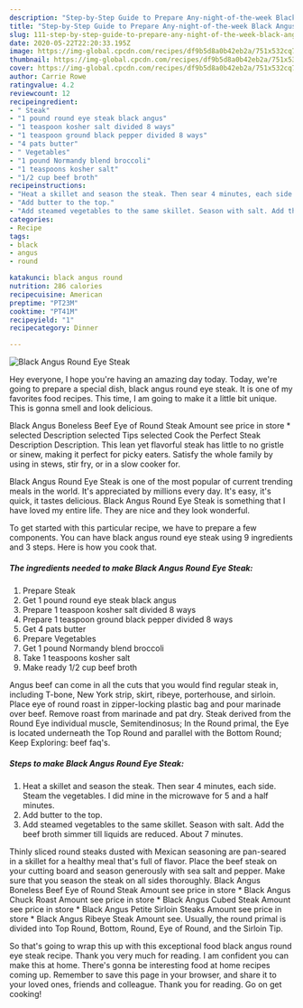 ```yaml
---
description: "Step-by-Step Guide to Prepare Any-night-of-the-week Black Angus Round Eye Steak"
title: "Step-by-Step Guide to Prepare Any-night-of-the-week Black Angus Round Eye Steak"
slug: 111-step-by-step-guide-to-prepare-any-night-of-the-week-black-angus-round-eye-steak
date: 2020-05-22T22:20:33.195Z
image: https://img-global.cpcdn.com/recipes/df9b5d8a0b42eb2a/751x532cq70/black-angus-round-eye-steak-recipe-main-photo.jpg
thumbnail: https://img-global.cpcdn.com/recipes/df9b5d8a0b42eb2a/751x532cq70/black-angus-round-eye-steak-recipe-main-photo.jpg
cover: https://img-global.cpcdn.com/recipes/df9b5d8a0b42eb2a/751x532cq70/black-angus-round-eye-steak-recipe-main-photo.jpg
author: Carrie Rowe
ratingvalue: 4.2
reviewcount: 12
recipeingredient:
- " Steak"
- "1 pound round eye steak black angus"
- "1 teaspoon kosher salt divided 8 ways"
- "1 teaspoon ground black pepper divided 8 ways"
- "4 pats butter"
- " Vegetables"
- "1 pound Normandy blend broccoli"
- "1 teaspoons kosher salt"
- "1/2 cup beef broth"
recipeinstructions:
- "Heat a skillet and season the steak. Then sear 4 minutes, each side. Steam the vegetables. I did mine in the microwave for 5 and a half minutes."
- "Add butter to the top."
- "Add steamed vegetables to the same skillet. Season with salt. Add the beef broth simmer till liquids are reduced. About 7 minutes."
categories:
- Recipe
tags:
- black
- angus
- round

katakunci: black angus round 
nutrition: 286 calories
recipecuisine: American
preptime: "PT23M"
cooktime: "PT41M"
recipeyield: "1"
recipecategory: Dinner

---
```



![Black Angus Round Eye Steak](https://img-global.cpcdn.com/recipes/df9b5d8a0b42eb2a/751x532cq70/black-angus-round-eye-steak-recipe-main-photo.jpg)

Hey everyone, I hope you're having an amazing day today. Today, we're going to prepare a special dish, black angus round eye steak. It is one of my favorites food recipes. This time, I am going to make it a little bit unique. This is gonna smell and look delicious.

Black Angus Boneless Beef Eye of Round Steak Amount see price in store * selected Description selected Tips selected Cook the Perfect Steak Description Description. This lean yet flavorful steak has little to no gristle or sinew, making it perfect for picky eaters. Satisfy the whole family by using in stews, stir fry, or in a slow cooker for.

Black Angus Round Eye Steak is one of the most popular of current trending meals in the world. It's appreciated by millions every day. It's easy, it's quick, it tastes delicious. Black Angus Round Eye Steak is something that I have loved my entire life. They are nice and they look wonderful.


To get started with this particular recipe, we have to prepare a few components. You can have black angus round eye steak using 9 ingredients and 3 steps. Here is how you cook that.

<!--inarticleads1-->

##### The ingredients needed to make Black Angus Round Eye Steak:

1. Prepare  Steak
1. Get 1 pound round eye steak black angus
1. Prepare 1 teaspoon kosher salt divided 8 ways
1. Prepare 1 teaspoon ground black pepper divided 8 ways
1. Get 4 pats butter
1. Prepare  Vegetables
1. Get 1 pound Normandy blend broccoli
1. Take 1 teaspoons kosher salt
1. Make ready 1/2 cup beef broth


Angus beef can come in all the cuts that you would find regular steak in, including T-bone, New York strip, skirt, ribeye, porterhouse, and sirloin. Place eye of round roast in zipper-locking plastic bag and pour marinade over beef. Remove roast from marinade and pat dry. Steak derived from the Round Eye individual muscle, Semitendinosus; In the Round primal, the Eye is located underneath the Top Round and parallel with the Bottom Round; Keep Exploring: beef faq&#39;s. 

<!--inarticleads2-->

##### Steps to make Black Angus Round Eye Steak:

1. Heat a skillet and season the steak. Then sear 4 minutes, each side. Steam the vegetables. I did mine in the microwave for 5 and a half minutes.
1. Add butter to the top.
1. Add steamed vegetables to the same skillet. Season with salt. Add the beef broth simmer till liquids are reduced. About 7 minutes.


Thinly sliced round steaks dusted with Mexican seasoning are pan-seared in a skillet for a healthy meal that&#39;s full of flavor. Place the beef steak on your cutting board and season generously with sea salt and pepper. Make sure that you season the steak on all sides thoroughly. Black Angus Boneless Beef Eye of Round Steak Amount see price in store * Black Angus Chuck Roast Amount see price in store * Black Angus Cubed Steak Amount see price in store * Black Angus Petite Sirloin Steaks Amount see price in store * Black Angus Ribeye Steak Amount see. Usually, the round primal is divided into Top Round, Bottom, Round, Eye of Round, and the Sirloin Tip. 

So that's going to wrap this up with this exceptional food black angus round eye steak recipe. Thank you very much for reading. I am confident you can make this at home. There's gonna be interesting food at home recipes coming up. Remember to save this page in your browser, and share it to your loved ones, friends and colleague. Thank you for reading. Go on get cooking!
